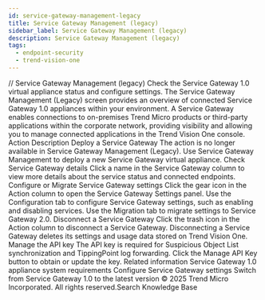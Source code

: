 ```yaml
---
id: service-gateway-management-legacy
title: Service Gateway Management (legacy)
sidebar_label: Service Gateway Management (legacy)
description: Service Gateway Management (legacy)
tags:
  - endpoint-security
  - trend-vision-one
---
```


/*<![CDATA[*/ $('#title').html($('meta[name=map-description]').attr('content')); /*]]>*/ Service Gateway Management (legacy) Check the Service Gateway 1.0 virtual appliance status and configure settings. The Service Gateway Management (Legacy) screen provides an overview of connected Service Gateway 1.0 appliances within your environment. A Service Gateway enables connections to on-premises Trend Micro products or third-party applications within the corporate network, providing visibility and allowing you to manage connected applications in the Trend Vision One console. Action Description Deploy a Service Gateway The action is no longer available in Service Gateway Management (Legacy). Use Service Gateway Management to deploy a new Service Gateway virtual appliance. Check Service Gateway details Click a name in the Service Gateway column to view more details about the service status and connected endpoints. Configure or Migrate Service Gateway settings Click the gear icon in the Action column to open the Service Gateway Settings panel. Use the Configuration tab to configure Service Gateway settings, such as enabling and disabling services. Use the Migration tab to migrate settings to Service Gateway 2.0. Disconnect a Service Gateway Click the trash icon in the Action column to disconnect a Service Gateway. Disconnecting a Service Gateway deletes its settings and usage data stored on Trend Vision One. Manage the API key The API key is required for Suspicious Object List synchronization and TippingPoint log forwarding. Click the Manage API Key button to obtain or update the key. Related information Service Gateway 1.0 appliance system requirements Configure Service Gateway settings Switch from Service Gateway 1.0 to the latest version © 2025 Trend Micro Incorporated. All rights reserved.Search Knowledge Base